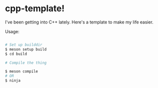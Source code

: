 # cpp-template!

I've been getting into C++ lately. Here's a template to make my life easier.

Usage:
```bash

# Set up builddir
$ meson setup build
$ cd build

# Compile the thing

$ meson compile
# OR
$ ninja
```
